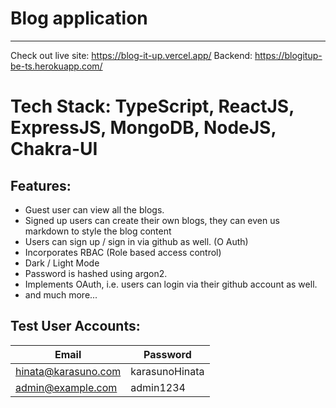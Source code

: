 # Blog application

---

Check out live site: https://blog-it-up.vercel.app/
Backend: https://blogitup-be-ts.herokuapp.com/

# Tech Stack: TypeScript, ReactJS, ExpressJS, MongoDB, NodeJS, Chakra-UI

## Features:

- Guest user can view all the blogs.
- Signed up users can create their own blogs, they can even us markdown to style the blog content
- Users can sign up / sign in via github as well. (O Auth)
- Incorporates RBAC (Role based access control)
- Dark / Light Mode
- Password is hashed using argon2.
- Implements OAuth, i.e. users can login via their github account as well.
- and much more...

## Test User Accounts:

| Email               | Password       |
| ------------------- | -------------- |
| hinata@karasuno.com | karasunoHinata |
| admin@example.com   | admin1234      |
